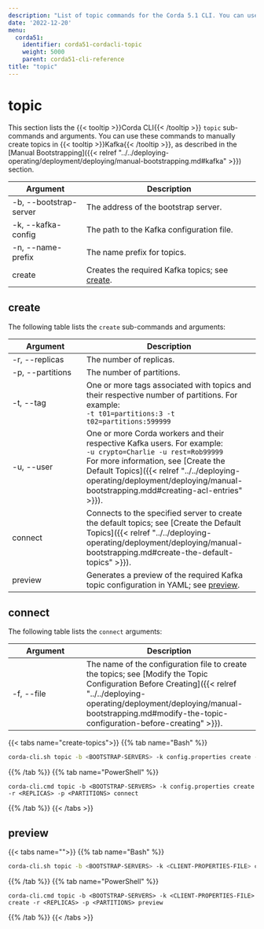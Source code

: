 ```yaml
---
description: "List of topic commands for the Corda 5.1 CLI. You can use these commands to manually create topics in Kafka."
date: '2022-12-20'
menu:
  corda51:
    identifier: corda51-cordacli-topic
    weight: 5000
    parent: corda51-cli-reference
title: "topic"
---
```

# topic
This section lists the {{< tooltip >}}Corda CLI{{< /tooltip >}} `topic` sub-commands and arguments. You can use these commands to manually create topics in {{< tooltip >}}Kafka{{< /tooltip >}}, as described in the [Manual Bootstrapping]({{< relref "../../deploying-operating/deployment/deploying/manual-bootstrapping.md#kafka" >}}) section.

<style>
table th:first-of-type {
    width: 30%;
}
table th:nth-of-type(2) {
    width: 70%;
}
</style>

| Argument                 | Description                                               |
| ------------------------ | --------------------------------------------------------- |
| -b, \-\-bootstrap-server | The address of the bootstrap server.                      |
| -k, \-\-kafka-config     | The path to the Kafka configuration file.                 |
| -n, \-\-name-prefix      | The name prefix for topics.                               |
| create                   | Creates the required Kafka topics; see [create](#create). |

## create

The following table lists the `create` sub-commands and arguments:

| Argument           | Description                                                                                                                                                                          |
| ------------------ | ------------------------------------------------------------------------------------------------------------------------------------------------------------------------------------ |
| -r, \-\-replicas   | The number of replicas.                                                                                                                                                              |
| -p, \-\-partitions | The number of partitions.                                                                                                                                                            |
| -t, \-\-tag        | One or more tags associated with topics and their respective number of partitions. For example:<br> `-t t01=partitions:3 -t t02=partitions:599999`         |
| -u, \-\-user       | One or more Corda workers and their respective Kafka users. For example:<br> `-u crypto=Charlie -u rest=Rob99999`<br> For more information, see [Create the Default Topics]({{< relref "../../deploying-operating/deployment/deploying/manual-bootstrapping.mdd#creating-acl-entries" >}}). |
| connect            | Connects to the specified server to create the default topics; see [Create the Default Topics]({{< relref "../../deploying-operating/deployment/deploying/manual-bootstrapping.md#create-the-default-topics" >}}). |
| preview            | Generates a preview of the required Kafka topic configuration in YAML; see [preview](#preview).                                                                                      |

## connect

The following table lists the `connect` arguments:

| Argument     | Description                                                                                                                                                                                                                                            |
| ------------ | ------------------------------------------------------------------------------------------------------------------------------------------------------------------------------------------------------------------------------------------------------ |
| -f, \-\-file | The name of the configuration file to create the topics; see [Modify the Topic Configuration Before Creating]({{< relref "../../deploying-operating/deployment/deploying/manual-bootstrapping.md#modify-the-topic-configuration-before-creating" >}}). |

{{< tabs name="create-topics">}}
{{% tab name="Bash" %}}
```sh
corda-cli.sh topic -b <BOOTSTRAP-SERVERS> -k config.properties create -r <REPLICAS> -p <PARTITIONS> connect
```
{{% /tab %}}
{{% tab name="PowerShell" %}}
```shell
corda-cli.cmd topic -b <BOOTSTRAP-SERVERS> -k config.properties create -r <REPLICAS> -p <PARTITIONS> connect
```
{{% /tab %}}
{{< /tabs >}}

## preview

{{< tabs name="">}}
{{% tab name="Bash" %}}
```sh
corda-cli.sh topic -b <BOOTSTRAP-SERVERS> -k <CLIENT-PROPERTIES-FILE> create -r <REPLICAS> -p <PARTITIONS> preview
```
{{% /tab %}}
{{% tab name="PowerShell" %}}
```shell
corda-cli.cmd topic -b <BOOTSTRAP-SERVERS> -k <CLIENT-PROPERTIES-FILE> create -r <REPLICAS> -p <PARTITIONS> preview
```
{{% /tab %}}
{{< /tabs >}}
